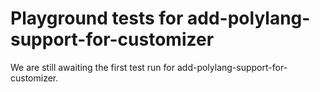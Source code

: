 # Playground tests for add-polylang-support-for-customizer
We are still awaiting the first test run for add-polylang-support-for-customizer.
